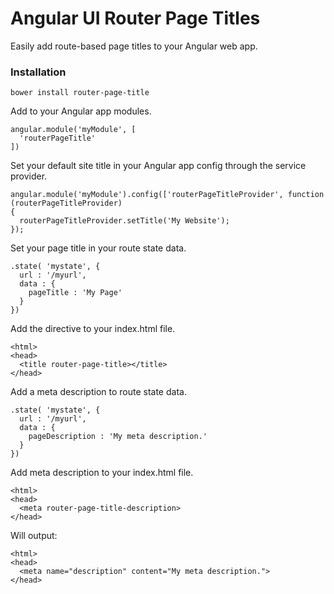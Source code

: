 # Angular UI Router Page Titles

Easily add route-based page titles to your Angular web app.

### Installation
`bower install router-page-title`

Add to your Angular app modules.
```
angular.module('myModule', [
  'routerPageTitle'
])
```

Set your default site title in your Angular app config through the service provider.
```
angular.module('myModule').config(['routerPageTitleProvider', function (routerPageTitleProvider)
{
  routerPageTitleProvider.setTitle('My Website');
});
```

Set your page title in your route state data.
```
.state( 'mystate', {
  url : '/myurl',
  data : {
    pageTitle : 'My Page'
  }
})
```

Add the directive to your index.html file.
```
<html>
<head>
  <title router-page-title></title>
</head>
```

Add a meta description to route state data.
```
.state( 'mystate', {
  url : '/myurl',
  data : {
    pageDescription : 'My meta description.'
  }
})
```

Add meta description to your index.html file.
```
<html>
<head>
  <meta router-page-title-description>
</head>
```

Will output:
```
<html>
<head>
  <meta name="description" content="My meta description.">
</head>
```
